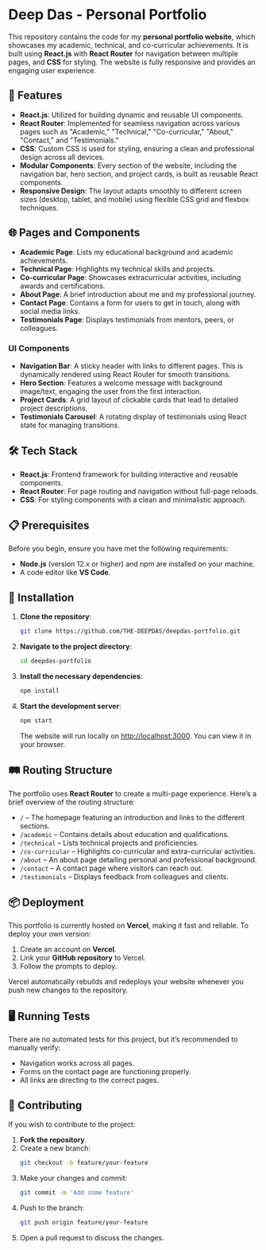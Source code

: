 
# Deep Das - Personal Portfolio

This repository contains the code for my **personal portfolio website**, which showcases my academic, technical, and co-curricular achievements. It is built using **React.js** with **React Router** for navigation between multiple pages, and **CSS** for styling. The website is fully responsive and provides an engaging user experience.

## 🚀 Features

- **React.js**: Utilized for building dynamic and reusable UI components.
- **React Router**: Implemented for seamless navigation across various pages such as "Academic," "Technical," "Co-curricular," "About," "Contact," and "Testimonials."
- **CSS**: Custom CSS is used for styling, ensuring a clean and professional design across all devices.
- **Modular Components**: Every section of the website, including the navigation bar, hero section, and project cards, is built as reusable React components.
- **Responsive Design**: The layout adapts smoothly to different screen sizes (desktop, tablet, and mobile) using flexible CSS grid and flexbox techniques.

## 🌐 Pages and Components

- **Academic Page**: Lists my educational background and academic achievements.
- **Technical Page**: Highlights my technical skills and projects.
- **Co-curricular Page**: Showcases extracurricular activities, including awards and certifications.
- **About Page**: A brief introduction about me and my professional journey.
- **Contact Page**: Contains a form for users to get in touch, along with social media links.
- **Testimonials Page**: Displays testimonials from mentors, peers, or colleagues.

### UI Components

- **Navigation Bar**: A sticky header with links to different pages. This is dynamically rendered using React Router for smooth transitions.
- **Hero Section**: Features a welcome message with background image/text, engaging the user from the first interaction.
- **Project Cards**: A grid layout of clickable cards that lead to detailed project descriptions.
- **Testimonials Carousel**: A rotating display of testimonials using React state for managing transitions.

## 🛠️ Tech Stack

- **React.js**: Frontend framework for building interactive and reusable components.
- **React Router**: For page routing and navigation without full-page reloads.
- **CSS**: For styling components with a clean and minimalistic approach.

## 📋 Prerequisites

Before you begin, ensure you have met the following requirements:

- **Node.js** (version 12.x or higher) and npm are installed on your machine.
- A code editor like **VS Code**.

## 🔧 Installation

1. **Clone the repository**:
   ```bash
   git clone https://github.com/THE-DEEPDAS/deepdas-portfolio.git
   ```

2. **Navigate to the project directory**:
   ```bash
   cd deepdas-portfolio
   ```

3. **Install the necessary dependencies**:
   ```bash
   npm install
   ```

4. **Start the development server**:
   ```bash
   npm start
   ```

   The website will run locally on [http://localhost:3000](http://localhost:3000). You can view it in your browser.

## 🛤️ Routing Structure

The portfolio uses **React Router** to create a multi-page experience. Here’s a brief overview of the routing structure:

- `/` – The homepage featuring an introduction and links to the different sections.
- `/academic` – Contains details about education and qualifications.
- `/technical` – Lists technical projects and proficiencies.
- `/co-curricular` – Highlights co-curricular and extra-curricular activities.
- `/about` – An about page detailing personal and professional background.
- `/contact` – A contact page where visitors can reach out.
- `/testimonials` – Displays feedback from colleagues and clients.

## 📦 Deployment

This portfolio is currently hosted on **Vercel**, making it fast and reliable. To deploy your own version:

1. Create an account on **Vercel**.
2. Link your **GitHub repository** to Vercel.
3. Follow the prompts to deploy.

Vercel automatically rebuilds and redeploys your website whenever you push new changes to the repository.

## 🖥️ Running Tests

There are no automated tests for this project, but it’s recommended to manually verify:

- Navigation works across all pages.
- Forms on the contact page are functioning properly.
- All links are directing to the correct pages.

## 🤝 Contributing

If you wish to contribute to the project:

1. **Fork the repository**.
2. Create a new branch:
   ```bash
   git checkout -b feature/your-feature
   ```
3. Make your changes and commit:
   ```bash
   git commit -m 'Add some feature'
   ```
4. Push to the branch:
   ```bash
   git push origin feature/your-feature
   ```
5. Open a pull request to discuss the changes.
